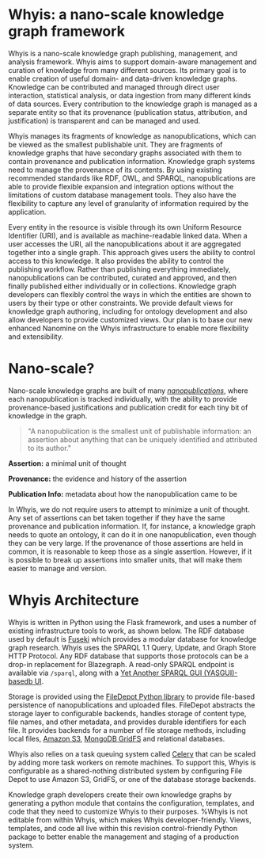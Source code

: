 # Whyis: a nano-scale knowledge graph framework

Whyis is a nano-scale knowledge graph publishing, management, and analysis framework.
Whyis aims to support domain-aware management and curation of knowledge from many different sources. Its primary goal is to enable creation of useful domain- and data-driven knowledge graphs. Knowledge can be contributed and managed through direct user interaction, statistical analysis, or data ingestion from many different kinds of data sources. Every contribution to the knowledge graph is managed as a separate entity so that its provenance (publication status, attribution, and justification) is transparent and can be managed and used.

Whyis manages its fragments of knowledge as nanopublications, which can be viewed as the smallest publishable unit. They are fragments of knowledge graphs that have secondary graphs associated with them to contain provenance and publication information. Knowledge graph systems need to manage the provenance of its contents. By using existing recommended standards like RDF, OWL, and SPARQL, nanopublications are able to provide flexible expansion and integration options without the limitations of custom database management tools. They also have the flexibility to capture any level of granularity of information required by the application.

Every entity in the resource is visible through its own Uniform Resource Identifier (URI), and is available as machine-readable linked data. When a user accesses the URI, all the nanopublications about it are aggregated together into a single graph. This approach gives users the ability to control access to this knowledge. It also provides the ability to control the publishing workflow. Rather than publishing everything immediately, nanopublications can be contributed, curated and approved, and then finally published either individually or in collections. Knowledge graph developers can flexibly control the ways in which the entities are shown to users by their type or other constraints. We provide default views for knowledge graph authoring, including for ontology development and also allow developers to provide customized views. Our plan is to base our new enhanced Nanomine on the Whyis infrastructure to enable more flexibility and extensibility.

# Nano-scale?

Nano-scale knowledge graphs are built of many *[nanopublications](http://nanopub.net)*, where each nanopublication is tracked individually, with the ability to provide provenance-based justifications and publication credit for each tiny bit of knowledge in the graph.

> "A nanopublication is the smallest unit of publishable information: an assertion about anything that can be uniquely identified and attributed to its author."

**Assertion:** a minimal unit of thought

**Provenance:** the evidence and history of the assertion

**Publication Info:** metadata about how the nanopublication came to be

In Whyis, we do not require users to attempt to minimize a unit of thought.
Any set of assertions can bet taken together if they have the same provenance and publication information.
If, for instance, a knowledge graph needs to quote an ontology, it can do it in one nanopublication, even though they can be very large.
If the provenance of those assertions are held in common, it is reasonable to keep those as a single assertion.
However, if it is possible to break up assertions into smaller units, that will make them easier to manage and version.

# Whyis Architecture


Whyis is written in Python using the Flask framework, and uses a number of existing infrastructure tools to work, as shown below.
The RDF database used by default is [Fuseki](https://jena.apache.org/documentation/fuseki2/) which provides a modular database for knowledge graph research.
Whyis uses the SPARQL 1.1 Query, Update, and Graph Store HTTP Protocol.
Any RDF database that supports those protocols can be a drop-in replacement for Blazegraph.
A read-only SPARQL endpoint is available via `/sparql`, along with a [Yet Another SPARQL GUI (YASGUI)-basedb UI](http://yasgui.org).


Storage is provided using the [FileDepot Python library](http://depot.readthedocs.io) to provide file-based persistence of nanopublications and uploaded files.
FileDepot abstracts the storage layer to configurable backends, handles storage of content type, file names, and other metadata, and provides durable identifiers for each file.
It provides backends for a number of file storage methods, including local files, [Amazon S3](https://aws.amazon.com/s3), [MongoDB GridFS](https://docs.mongodb.com/manual/core/gridfs) and relational databases.

Whyis also relies on a task queuing system called [Celery](http://www.celeryproject.org) that can be scaled by adding more task workers on remote machines.
To support this, Whyis is configurable as a shared-nothing distributed system by configuring File Depot to use Amazon S3, GridFS, or one of the database storage backends.

Knowledge graph developers create their own knowledge graphs by generating a python module that contains the configuration, templates, and code that they need to customize Whyis to their purposes.
%Whyis is not editable from within Whyis, which makes Whyis developer-friendly.
Views, templates, and code all live within this revision control-friendly Python package to better enable the management and staging of a production system.
